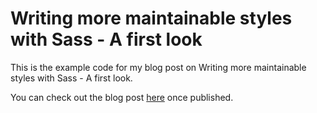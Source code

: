 # Writing more maintainable styles with Sass - A first look

This is the example code for my blog post on Writing more maintainable styles with Sass - A first look.

You can check out the blog post [here](#) once published.
